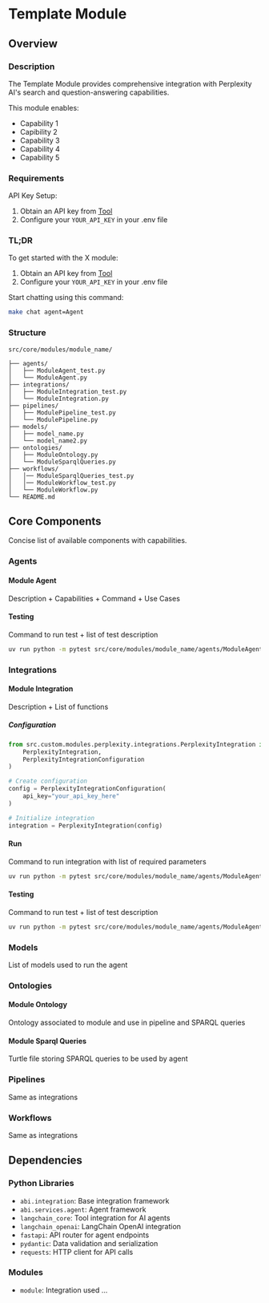# Template Module

## Overview

### Description

The Template Module provides comprehensive integration with Perplexity AI's search and question-answering capabilities. 

This module enables:
- Capability 1
- Capibility 2
- Capability 3
- Capability 4
- Capability 5

### Requirements

API Key Setup:
1. Obtain an API key from [Tool](https://www.linktoapikey.com/)
2. Configure your `YOUR_API_KEY` in your .env file

### TL;DR

To get started with the X module:

1. Obtain an API key from [Tool](https://www.linktoapikey.com/)
2. Configure your `YOUR_API_KEY` in your .env file

Start chatting using this command:
```bash
make chat agent=Agent
```

### Structure

```
src/core/modules/module_name/

├── agents/                         
│   ├── ModuleAgent_test.py               
│   └── ModuleAgent.py          
├── integrations/                    
│   ├── ModuleIntegration_test.py          
│   └── ModuleIntegration.py     
├── pipelines/                     
│   ├── ModulePipeline_test.py          
│   └── ModulePipeline.py           
├── models/                         
│   ├── model_name.py                
│   └── model_name2.py                
├── ontologies/                     
│   ├── ModuleOntology.py            
│   └── ModuleSparqlQueries.py                          
├── workflows/   
│   │── ModuleSparqlQueries_test.py                      
│   │── ModuleWorkflow_test.py      
│   └── ModuleWorkflow.py      
└── README.md                       
```

## Core Components
Concise list of available components with capabilities.

### Agents

#### Module Agent
Description + Capabilities + Command + Use Cases

#### Testing
Command to run test + list of test description
```bash
uv run python -m pytest src/core/modules/module_name/agents/ModuleAgent_test.py
```

### Integrations

#### Module Integration
Description + List of functions

##### Configuration

```python
from src.custom.modules.perplexity.integrations.PerplexityIntegration import (
    PerplexityIntegration,
    PerplexityIntegrationConfiguration
)

# Create configuration
config = PerplexityIntegrationConfiguration(
    api_key="your_api_key_here"
)

# Initialize integration
integration = PerplexityIntegration(config)
```

#### Run
Command to run integration with list of required parameters
```bash
uv run python -m pytest src/core/modules/module_name/agents/ModuleAgent_test.py
```

#### Testing
Command to run test + list of test description
```bash
uv run python -m pytest src/core/modules/module_name/agents/ModuleAgent_test.py
```
### Models
List of models used to run the agent

### Ontologies

#### Module Ontology

Ontology associated to module and use in pipeline and SPARQL queries

#### Module Sparql Queries

Turtle file storing SPARQL queries to be used by agent

### Pipelines
Same as integrations

### Workflows
Same as integrations

## Dependencies

### Python Libraries
- `abi.integration`: Base integration framework
- `abi.services.agent`: Agent framework
- `langchain_core`: Tool integration for AI agents
- `langchain_openai`: LangChain OpenAI integration
- `fastapi`: API router for agent endpoints
- `pydantic`: Data validation and serialization
- `requests`: HTTP client for API calls

### Modules

- `module`: Integration used ...